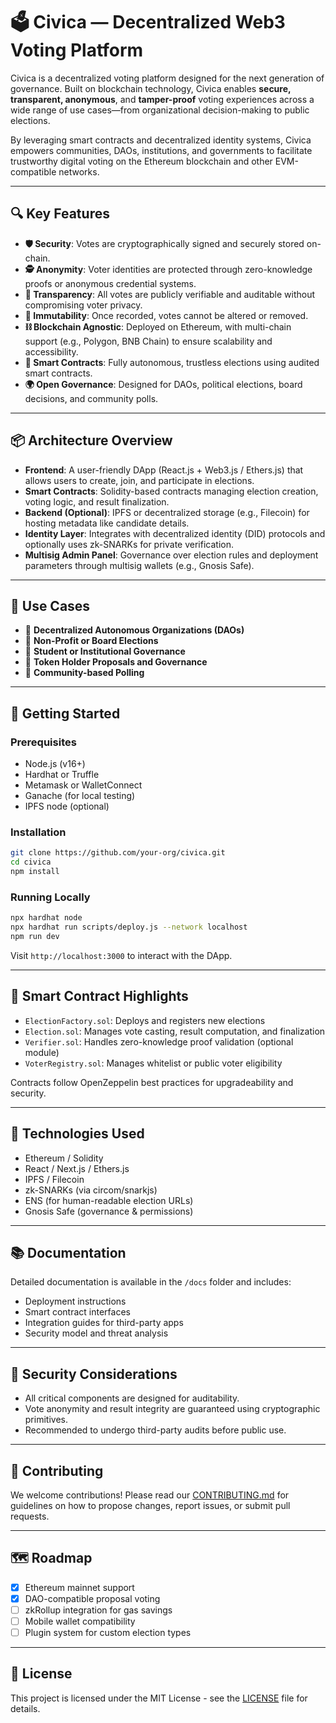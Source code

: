 # 🗳️ Civica — Decentralized Web3 Voting Platform

Civica is a decentralized voting platform designed for the next generation of governance. Built on blockchain technology, Civica enables **secure, transparent, anonymous**, and **tamper-proof** voting experiences across a wide range of use cases—from organizational decision-making to public elections.

By leveraging smart contracts and decentralized identity systems, Civica empowers communities, DAOs, institutions, and governments to facilitate trustworthy digital voting on the Ethereum blockchain and other EVM-compatible networks.

---

## 🔍 Key Features

- **🛡️ Security**: Votes are cryptographically signed and securely stored on-chain.
- **🕵️ Anonymity**: Voter identities are protected through zero-knowledge proofs or anonymous credential systems.
- **📜 Transparency**: All votes are publicly verifiable and auditable without compromising voter privacy.
- **🧾 Immutability**: Once recorded, votes cannot be altered or removed.
- **⛓️ Blockchain Agnostic**: Deployed on Ethereum, with multi-chain support (e.g., Polygon, BNB Chain) to ensure scalability and accessibility.
- **🧠 Smart Contracts**: Fully autonomous, trustless elections using audited smart contracts.
- **🌍 Open Governance**: Designed for DAOs, political elections, board decisions, and community polls.

---

## 📦 Architecture Overview

- **Frontend**: A user-friendly DApp (React.js + Web3.js / Ethers.js) that allows users to create, join, and participate in elections.
- **Smart Contracts**: Solidity-based contracts managing election creation, voting logic, and result finalization.
- **Backend (Optional)**: IPFS or decentralized storage (e.g., Filecoin) for hosting metadata like candidate details.
- **Identity Layer**: Integrates with decentralized identity (DID) protocols and optionally uses zk-SNARKs for private verification.
- **Multisig Admin Panel**: Governance over election rules and deployment parameters through multisig wallets (e.g., Gnosis Safe).

---

## 🧪 Use Cases

- 🔹 **Decentralized Autonomous Organizations (DAOs)**
- 🔹 **Non-Profit or Board Elections**
- 🔹 **Student or Institutional Governance**
- 🔹 **Token Holder Proposals and Governance**
- 🔹 **Community-based Polling**

---

## 🚀 Getting Started

### Prerequisites

- Node.js (v16+)
- Hardhat or Truffle
- Metamask or WalletConnect
- Ganache (for local testing)
- IPFS node (optional)

### Installation

```bash
git clone https://github.com/your-org/civica.git
cd civica
npm install
```

### Running Locally

```bash
npx hardhat node
npx hardhat run scripts/deploy.js --network localhost
npm run dev
```

Visit `http://localhost:3000` to interact with the DApp.

---

## 🔐 Smart Contract Highlights

- `ElectionFactory.sol`: Deploys and registers new elections
- `Election.sol`: Manages vote casting, result computation, and finalization
- `Verifier.sol`: Handles zero-knowledge proof validation (optional module)
- `VoterRegistry.sol`: Manages whitelist or public voter eligibility

Contracts follow OpenZeppelin best practices for upgradeability and security.

---

## 🧱 Technologies Used

- Ethereum / Solidity
- React / Next.js / Ethers.js
- IPFS / Filecoin
- zk-SNARKs (via circom/snarkjs)
- ENS (for human-readable election URLs)
- Gnosis Safe (governance & permissions)

---

## 📚 Documentation

Detailed documentation is available in the `/docs` folder and includes:
- Deployment instructions
- Smart contract interfaces
- Integration guides for third-party apps
- Security model and threat analysis

---

## 🔐 Security Considerations

- All critical components are designed for auditability.
- Vote anonymity and result integrity are guaranteed using cryptographic primitives.
- Recommended to undergo third-party audits before public use.

---

## 👥 Contributing

We welcome contributions! Please read our [CONTRIBUTING.md](./CONTRIBUTING.md) for guidelines on how to propose changes, report issues, or submit pull requests.

---

## 🗺️ Roadmap

- [x] Ethereum mainnet support
- [x] DAO-compatible proposal voting
- [ ] zkRollup integration for gas savings
- [ ] Mobile wallet compatibility
- [ ] Plugin system for custom election types

---

## 🧾 License

This project is licensed under the MIT License - see the [LICENSE](./LICENSE) file for details.
